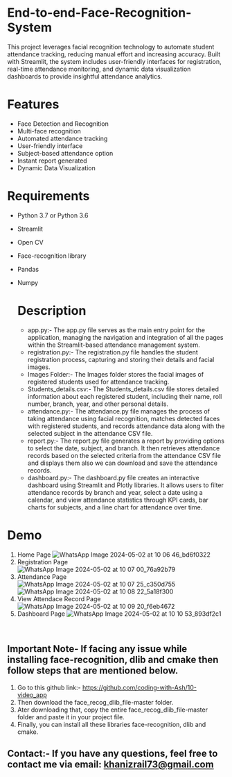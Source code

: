 
# End-to-end-Face-Recognition-System
This project leverages facial recognition technology to automate student attendance tracking, reducing manual effort and increasing accuracy. Built with Streamlit, the system includes user-friendly interfaces for registration, real-time attendance monitoring, and dynamic data visualization dashboards to provide insightful attendance analytics.

# Features
- Face Detection and Recognition
- Multi-face recognition
- Automated attendance tracking
- User-friendly interface
- Subject-based attendance option
- Instant report generated
- Dynamic Data Visualization

# Requirements
- Python 3.7 or Python 3.6
- Streamlit
- Open CV
- Face-recognition library
- Pandas
- Numpy

  # Description
  - app.py:- The app.py file serves as the main entry point for the application, managing the navigation and integration of all the pages within the Streamlit-based attendance management system.
  - registration.py:- The registration.py file handles the student registration process, capturing and storing their details and facial images.
  - Images Folder:- The Images folder stores the facial images of registered students used for attendance tracking.
  - Students_details.csv:- The Students_details.csv file stores detailed information about each registered student, including their name, roll number, branch, year, and other personal details.
  - attendance.py:- The attendance.py file manages the process of taking attendance using facial recognition, matches detected faces with registered students, and records attendance data along with the selected subject in the attendance CSV file.
  - report.py:- The report.py file generates a report by providing options to select the date, subject, and branch. It then retrieves attendance records based on the selected criteria from the attendance CSV file and displays them also we can download and save the attendance records.
  - dashboard.py:- The dashboard.py file creates an interactive dashboard using Streamlit and Plotly libraries. It allows users to filter attendance records by branch and year, select a date using a calendar, and view attendance statistics through KPI cards, bar charts for subjects, and a line chart for attendance over time.
 
# Demo
1. Home Page
![WhatsApp Image 2024-05-02 at 10 06 46_bd6f0322](https://github.com/talhamomin000/End-to-end-Face-Recognition-System/assets/121718008/34dd9a40-2670-4a81-880e-21c194540c87)
2. Registration Page
![WhatsApp Image 2024-05-02 at 10 07 00_76a92b79](https://github.com/talhamomin000/End-to-end-Face-Recognition-System/assets/121718008/fe829744-da43-49ac-8aa9-c8afef1fe10e)
3. Attendance Page
![WhatsApp Image 2024-05-02 at 10 07 25_c350d755](https://github.com/talhamomin000/End-to-end-Face-Recognition-System/assets/121718008/1ef71068-0bff-4ef9-8243-622a65329b7f)
![WhatsApp Image 2024-05-02 at 10 08 22_5a18f300](https://github.com/talhamomin000/End-to-end-Face-Recognition-System/assets/121718008/e771fa5b-73dd-4b73-a09f-5b34bea1405f)
4. View Attendace Record Page
![WhatsApp Image 2024-05-02 at 10 09 20_f6eb4672](https://github.com/talhamomin000/End-to-end-Face-Recognition-System/assets/121718008/c7731c9c-96cd-4da8-ae29-1483e7f938e6)
5. Dashboard Page
![WhatsApp Image 2024-05-02 at 10 10 53_893df2c1](https://github.com/talhamomin000/End-to-end-Face-Recognition-System/assets/121718008/0ee5377f-f7ba-4a3b-8339-e90b7c02031f)
<br>

## Important Note- If facing any issue while installing face-recognition, dlib and cmake then follow steps that are mentioned below.
1. Go to this github link:-  https://github.com/coding-with-Ash/10-video_app
2. Then download the face_recog_dlib_file-master folder.
3. Ater downloading that, copy the entire face_recog_dlib_file-master folder and paste it in your project file.
4. Finally, you can install all these libraries face-recognition, dlib and cmake.

## Contact:- If you have any questions, feel free to contact me via email: khanizrail73@gmail.com
